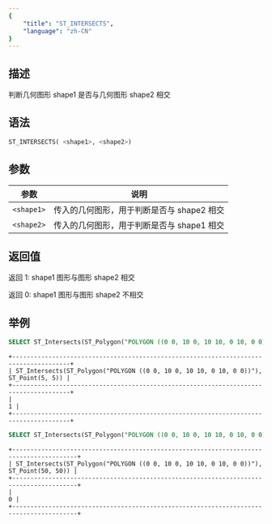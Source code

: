 ```yaml
---
{
    "title": "ST_INTERSECTS",
    "language": "zh-CN"
}
---
```


## 描述

判断几何图形 shape1 是否与几何图形 shape2 相交

## 语法

```sql
ST_INTERSECTS( <shape1>, <shape2>)
```

## 参数

| 参数       | 说明                     |
|----------|------------------------|
| `<shape1>` | 传入的几何图形，用于判断是否与 shape2 相交 |
| `<shape2>` | 传入的几何图形，用于判断是否与 shape1 相交 |

## 返回值

返回 1: shape1 图形与图形 shape2 相交

返回 0: shape1 图形与图形 shape2 不相交


## 举例

```sql
SELECT ST_Intersects(ST_Polygon("POLYGON ((0 0, 10 0, 10 10, 0 10, 0 0))"), ST_Point(5, 5));
```

```text
+--------------------------------------------------------------------------------------+
| ST_Intersects(ST_Polygon("POLYGON ((0 0, 10 0, 10 10, 0 10, 0 0))"), ST_Point(5, 5)) |
+--------------------------------------------------------------------------------------+
|                                                                                    1 |
+--------------------------------------------------------------------------------------+
```

```sql
SELECT ST_Intersects(ST_Polygon("POLYGON ((0 0, 10 0, 10 10, 0 10, 0 0))"), ST_Point(50, 50));
```

```text
+----------------------------------------------------------------------------------------+
| ST_Intersects(ST_Polygon("POLYGON ((0 0, 10 0, 10 10, 0 10, 0 0))"), ST_Point(50, 50)) |
+----------------------------------------------------------------------------------------+
|                                                                                      0 |
+----------------------------------------------------------------------------------------+
```
